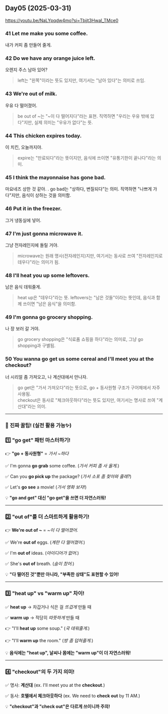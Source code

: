 ## Day05 (2025-03-31)
https://youtu.be/NaLYpqdw4mo?si=Tbjjt3Hwal_TMce0

### 41 Let me make you some coffee.
내가 커피 좀 만들어 줄게.

### 42 Do we have any orange juice left.
오렌지 주스 남아 있어?
> left는 "왼쪽"이라는 뜻도 있지만, 여기서는 "남아 있다"는 의미로 쓰임.


### 43 We're out of milk.
우유 다 떨어졌어.
> be out of ~는 "~이 다 떨어지다"라는 표현. 직역하면 "우리는 우유 밖에 있다"지만, 실제 의미는 "우유가 없다"는 뜻.


### 44 This chicken expires today.
이 치킨, 오늘까지야.
> expire는 "만료되다"라는 뜻이지만, 음식에 쓰이면 "유통기한이 끝나다"라는 의미.


### 45 I think the mayonnaise has gone bad.
마요네즈 상한 것 같아.
. go bad는 "상하다, 변질되다"는 의미. 직역하면 "나쁘게 가다"지만, 음식이 상하는 것을 의미함.

### 46 Put it in the freezer.
그거 냉동실에 넣어.


### 47 I'm just gonna microwave it.
그냥 전자레인지에 돌릴 거야.
> microwave는 원래 명사(전자레인지)지만, 여기서는 동사로 쓰여 "전자레인지로 데우다"라는 의미가 됨.

### 48 I'll heat you up some leftovers.
남은 음식 데워줄게.
> heat up은 "데우다"라는 뜻. leftovers는 "남은 것들"이라는 뜻인데, 음식과 함께 쓰이면 "남은 음식"을 의미함.

### 49 I'm gonna go grocery shopping.
나 장 보러 갈 거야.
> go grocery shopping은 "식료품 쇼핑을 하다"라는 의미로, 그냥 go shopping과 구별됨.

### 50 You wanna go get us some cereal and I'll meet you at the checkout?
너 시리얼 좀 가져오고, 나 계산대에서 만나자.
> go get은 "가서 가져오다"라는 뜻으로, go + 동사원형 구조가 구어체에서 자주 사용됨. <br>
checkout은 동사로 "체크아웃하다"라는 뜻도 있지만, 여기서는 명사로 쓰여 "계산대"라는 의미.


--- 
### 🐝 **진짜 꿀팁! (실전 활용 가능✨)**

### 1️⃣ **"go get" 패턴 마스터하기!**

👉 **"go + 동사원형"** = *가서 ~하다*

✅ I'm gonna **go grab** some coffee. (*가서 커피 좀 사 올게.*)

✅ Can you **go pick up** the package? (*가서 소포 좀 찾아와 줄래?*)

✅ Let's **go see** a movie! (*가서 영화 보자!*)

💡 **"go and get" 대신 "go get"을 쓰면 더 자연스러워!**

---

### 2️⃣ **"out of"를 더 스마트하게 활용하기!**

👉 **We're out of ~** = *~이 다 떨어졌어.*

✅ We're **out of** eggs. (*계란 다 떨어졌어.*)

✅ I'm **out of** ideas. (*아이디어가 없어.*)

✅ She's **out of** breath. (*숨이 찼어.*)

💡 **"다 떨어진 것"뿐만 아니라, "부족한 상태"도 표현할 수 있어!**

---

### 3️⃣ **"heat up" vs "warm up" 차이!**

✅ **heat up** → 차갑거나 식은 걸 *뜨겁게* 만들 때

✅ **warm up** → 적당히 *따뜻하게* 만들 때

👉 "I'll **heat up** some soup." (*국 데워줄게.*)

👉 "I'll **warm up** the room." (*방 좀 덥혀줄게.*)

💡 **음식에는 "heat up", 날씨나 몸에는 "warm up"이 더 자연스러워!**

---

### 4️⃣ **"checkout"의 두 가지 의미!**

✅ 명사: **계산대** (ex. I'll meet you at the **checkout**.)

✅ 동사: **호텔에서 체크아웃하다** (ex. We need to **check out** by 11 AM.)

💡 **"checkout"과 "check out"은 다르게 쓰이니까 주의!**
